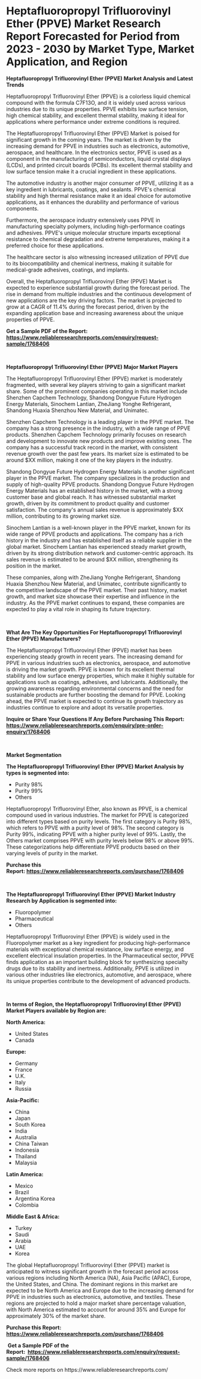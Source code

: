 <p><h1>Heptafluoropropyl Trifluorovinyl Ether (PPVE) Market Research Report Forecasted for Period from 2023 -  2030 by Market Type, Market Application, and Region</h1></p><p><strong>Heptafluoropropyl Trifluorovinyl Ether (PPVE) Market Analysis and Latest Trends</strong></p>
<p><p>Heptafluoropropyl Trifluorovinyl Ether (PPVE) is a colorless liquid chemical compound with the formula C7F13O, and it is widely used across various industries due to its unique properties. PPVE exhibits low surface tension, high chemical stability, and excellent thermal stability, making it ideal for applications where performance under extreme conditions is required.</p><p>The Heptafluoropropyl Trifluorovinyl Ether (PPVE) Market is poised for significant growth in the coming years. The market is driven by the increasing demand for PPVE in industries such as electronics, automotive, aerospace, and healthcare. In the electronics sector, PPVE is used as a component in the manufacturing of semiconductors, liquid crystal displays (LCDs), and printed circuit boards (PCBs). Its excellent thermal stability and low surface tension make it a crucial ingredient in these applications.</p><p>The automotive industry is another major consumer of PPVE, utilizing it as a key ingredient in lubricants, coatings, and sealants. PPVE's chemical stability and high thermal resistance make it an ideal choice for automotive applications, as it enhances the durability and performance of various components.</p><p>Furthermore, the aerospace industry extensively uses PPVE in manufacturing specialty polymers, including high-performance coatings and adhesives. PPVE's unique molecular structure imparts exceptional resistance to chemical degradation and extreme temperatures, making it a preferred choice for these applications.</p><p>The healthcare sector is also witnessing increased utilization of PPVE due to its biocompatibility and chemical inertness, making it suitable for medical-grade adhesives, coatings, and implants.</p><p>Overall, the Heptafluoropropyl Trifluorovinyl Ether (PPVE) Market is expected to experience substantial growth during the forecast period. The rise in demand from multiple industries and the continuous development of new applications are the key driving factors. The market is projected to grow at a CAGR of 11.4% during the forecast period, driven by the expanding application base and increasing awareness about the unique properties of PPVE.</p></p>
<p><strong>Get a Sample PDF of the Report:&nbsp; <a href="https://www.reliableresearchreports.com/enquiry/request-sample/1768406">https://www.reliableresearchreports.com/enquiry/request-sample/1768406</a></strong></p>
<p>&nbsp;</p>
<p><strong>Heptafluoropropyl Trifluorovinyl Ether (PPVE) Major Market Players</strong></p>
<p><p>The Heptafluoropropyl Trifluorovinyl Ether (PPVE) market is moderately fragmented, with several key players striving to gain a significant market share. Some of the prominent companies operating in this market include Shenzhen Capchem Technology, Shandong Dongyue Future Hydrogen Energy Materials, Sinochem Lantian, ZheJiang Yonghe Refrigerant, Shandong Huaxia Shenzhou New Material, and Unimatec.</p><p>Shenzhen Capchem Technology is a leading player in the PPVE market. The company has a strong presence in the industry, with a wide range of PPVE products. Shenzhen Capchem Technology primarily focuses on research and development to innovate new products and improve existing ones. The company has a successful track record in the market, with consistent revenue growth over the past few years. Its market size is estimated to be around $XX million, making it one of the key players in the industry.</p><p>Shandong Dongyue Future Hydrogen Energy Materials is another significant player in the PPVE market. The company specializes in the production and supply of high-quality PPVE products. Shandong Dongyue Future Hydrogen Energy Materials has an established history in the market, with a strong customer base and global reach. It has witnessed substantial market growth, driven by its commitment to product quality and customer satisfaction. The company's annual sales revenue is approximately $XX million, contributing to its growing market size.</p><p>Sinochem Lantian is a well-known player in the PPVE market, known for its wide range of PPVE products and applications. The company has a rich history in the industry and has established itself as a reliable supplier in the global market. Sinochem Lantian has experienced steady market growth, driven by its strong distribution network and customer-centric approach. Its sales revenue is estimated to be around $XX million, strengthening its position in the market.</p><p>These companies, along with ZheJiang Yonghe Refrigerant, Shandong Huaxia Shenzhou New Material, and Unimatec, contribute significantly to the competitive landscape of the PPVE market. Their past history, market growth, and market size showcase their expertise and influence in the industry. As the PPVE market continues to expand, these companies are expected to play a vital role in shaping its future trajectory.</p></p>
<p>&nbsp;</p>
<p><strong>What Are The Key Opportunities For Heptafluoropropyl Trifluorovinyl Ether (PPVE) Manufacturers?</strong></p>
<p><p>The Heptafluoropropyl Trifluorovinyl Ether (PPVE) market has been experiencing steady growth in recent years. The increasing demand for PPVE in various industries such as electronics, aerospace, and automotive is driving the market growth. PPVE is known for its excellent thermal stability and low surface energy properties, which make it highly suitable for applications such as coatings, adhesives, and lubricants. Additionally, the growing awareness regarding environmental concerns and the need for sustainable products are further boosting the demand for PPVE. Looking ahead, the PPVE market is expected to continue its growth trajectory as industries continue to explore and adopt its versatile properties.</p></p>
<p><strong>Inquire or Share Your Questions If Any Before Purchasing This Report: <a href="https://www.reliableresearchreports.com/enquiry/pre-order-enquiry/1768406">https://www.reliableresearchreports.com/enquiry/pre-order-enquiry/1768406</a></strong></p>
<p>&nbsp;</p>
<p><strong>Market Segmentation</strong></p>
<p><strong>The Heptafluoropropyl Trifluorovinyl Ether (PPVE) Market Analysis by types is segmented into:</strong></p>
<p><ul><li>Purity 98%</li><li>Purity 99%</li><li>Others</li></ul></p>
<p><p>Heptafluoropropyl Trifluorovinyl Ether, also known as PPVE, is a chemical compound used in various industries. The market for PPVE is categorized into different types based on purity levels. The first category is Purity 98%, which refers to PPVE with a purity level of 98%. The second category is Purity 99%, indicating PPVE with a higher purity level of 99%. Lastly, the Others market comprises PPVE with purity levels below 98% or above 99%. These categorizations help differentiate PPVE products based on their varying levels of purity in the market.</p></p>
<p><strong>Purchase this Report:&nbsp;<a href="https://www.reliableresearchreports.com/purchase/1768406">https://www.reliableresearchreports.com/purchase/1768406</a></strong></p>
<p>&nbsp;</p>
<p><strong>The Heptafluoropropyl Trifluorovinyl Ether (PPVE) Market Industry Research by Application is segmented into:</strong></p>
<p><ul><li>Fluoropolymer</li><li>Pharmaceutical</li><li>Others</li></ul></p>
<p><p>Heptafluoropropyl Trifluorovinyl Ether (PPVE) is widely used in the Fluoropolymer market as a key ingredient for producing high-performance materials with exceptional chemical resistance, low surface energy, and excellent electrical insulation properties. In the Pharmaceutical sector, PPVE finds application as an important building block for synthesizing specialty drugs due to its stability and inertness. Additionally, PPVE is utilized in various other industries like electronics, automotive, and aerospace, where its unique properties contribute to the development of advanced products.</p></p>
<p>&nbsp;</p>
<p><strong>In terms of Region, the Heptafluoropropyl Trifluorovinyl Ether (PPVE) Market Players available by Region are:</strong></p>
<p>
    <p> <strong> North America: </strong>
        <ul>
            <li>United States</li>
            <li>Canada</li>
        </ul>
        </p> 
    <p> <strong> Europe: </strong>
        <ul>
            <li>Germany</li>
            <li>France</li>
            <li>U.K.</li>
            <li>Italy</li>
            <li>Russia</li>
        </ul>
        </p> 
    <p> <strong> Asia-Pacific: </strong>
        <ul>
            <li>China</li>
            <li>Japan</li>
            <li>South Korea</li>
            <li>India</li>
            <li>Australia</li>
            <li>China Taiwan</li>
            <li>Indonesia</li>
            <li>Thailand</li>
            <li>Malaysia</li>
        </ul>
        </p> 
    <p> <strong> Latin America: </strong>
        <ul>
            <li>Mexico</li>
            <li>Brazil</li>
            <li>Argentina Korea</li>
            <li>Colombia</li>
        </ul>
        </p> 
    <p> <strong> Middle East & Africa: </strong>
        <ul>
            <li>Turkey</li>
            <li>Saudi</li>
            <li>Arabia</li>
            <li>UAE</li>
            <li>Korea</li>
        </ul>
    </p>
    </p>
<p><p>The global Heptafluoropropyl Trifluorovinyl Ether (PPVE) market is anticipated to witness significant growth in the forecast period across various regions including North America (NA), Asia Pacific (APAC), Europe, the United States, and China. The dominant regions in this market are expected to be North America and Europe due to the increasing demand for PPVE in industries such as electronics, automotive, and textiles. These regions are projected to hold a major market share percentage valuation, with North America estimated to account for around 35% and Europe for approximately 30% of the market share.</p></p>
<p><strong>Purchase this Report: <a href="https://www.reliableresearchreports.com/purchase/1768406">https://www.reliableresearchreports.com/purchase/1768406</a></strong></p>
<p>&nbsp;<strong>Get a Sample PDF of the Report:&nbsp;&nbsp;<a href="https://www.reliableresearchreports.com/enquiry/request-sample/1768406">https://www.reliableresearchreports.com/enquiry/request-sample/1768406</a></strong></p>
<p><strong></strong></p>
<p>Check more reports on https://www.reliableresearchreports.com/</p>